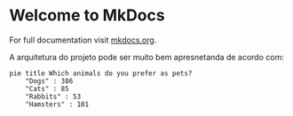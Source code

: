 # Welcome to MkDocs

For full documentation visit [mkdocs.org](https://www.mkdocs.org).

A arquitetura do projeto pode ser muito bem apresnetanda de acordo com:


```mermaid
pie title Which animals do you prefer as pets?
    "Dogs" : 386
    "Cats" : 85
    "Rabbits" : 53
    "Hamsters" : 101
```
